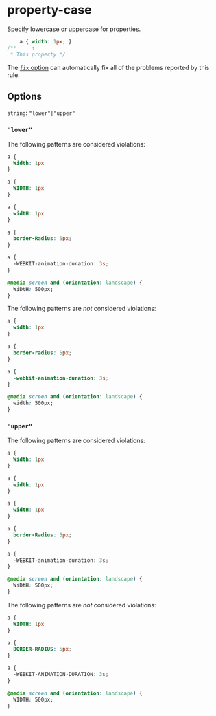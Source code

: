 # property-case

Specify lowercase or uppercase for properties.

```css
    a { width: 1px; }
/**     ↑
 * This property */
```

The [`fix` option](../../../docs/user-guide/options.md#fix----fix) can automatically fix all of the problems reported by this rule.

## Options

`string`: `"lower"|"upper"`

### `"lower"`

The following patterns are considered violations:

```css
a {
  Width: 1px
}
```

```css
a {
  WIDTH: 1px
}
```

```css
a {
  widtH: 1px
}
```

```css
a {
  border-Radius: 5px;
}
```

```css
a {
  -WEBKIT-animation-duration: 3s;
}
```

```css
@media screen and (orientation: landscape) {
  WiDtH: 500px;
}
```

The following patterns are *not* considered violations:

```css
a {
  width: 1px
}
```

```css
a {
  border-radius: 5px;
}
```

```css
a {
  -webkit-animation-duration: 3s;
}
```

```css
@media screen and (orientation: landscape) {
  width: 500px;
}
```

### `"upper"`

The following patterns are considered violations:

```css
a {
  Width: 1px
}
```

```css
a {
  width: 1px
}
```

```css
a {
  widtH: 1px
}
```

```css
a {
  border-Radius: 5px;
}
```

```css
a {
  -WEBKIT-animation-duration: 3s;
}
```

```css
@media screen and (orientation: landscape) {
  WiDtH: 500px;
}
```

The following patterns are *not* considered violations:

```css
a {
  WIDTH: 1px
}
```

```css
a {
  BORDER-RADIUS: 5px;
}
```

```css
a {
  -WEBKIT-ANIMATION-DURATION: 3s;
}
```

```css
@media screen and (orientation: landscape) {
  WIDTH: 500px;
}
```
